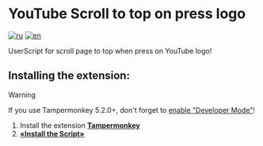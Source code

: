 # YouTube Scroll to top on press logo

<!-- loaders links (website > github > store) -->

[tampermonkey-link]: https://www.tampermonkey.net/index.php


<!-- Install / Build -->

[script-link]: https://raw.githubusercontent.com/alezhu/youtube-scroll-to-top-on-press-logo/main/dist/script.user.js
[devmode-enable]: https://www.tampermonkey.net/faq.php#Q209

<!-- Badges -->

[badge-en]: https://img.shields.io/badge/lang-English-white
[badge-ru]: https://img.shields.io/badge/lang-Русский-white

<!-- Other -->

[readme-ru]: README.ru.md
[readme-en]: README.md

<!-- Content -->

[![ru][badge-ru]][readme-ru]
[![en][badge-en]][readme-en]

UserScript for scroll page to top when press on YouTube logo!

## Installing the extension:

> [!WARNING]
> If you use Tampermonkey 5.2.0+, don't forget to [enable "Developer Mode"][devmode-enable]!

1. Install the extension **[Tampermonkey][tampermonkey-link]**
2. **[«Install the Script»][script-link]**
